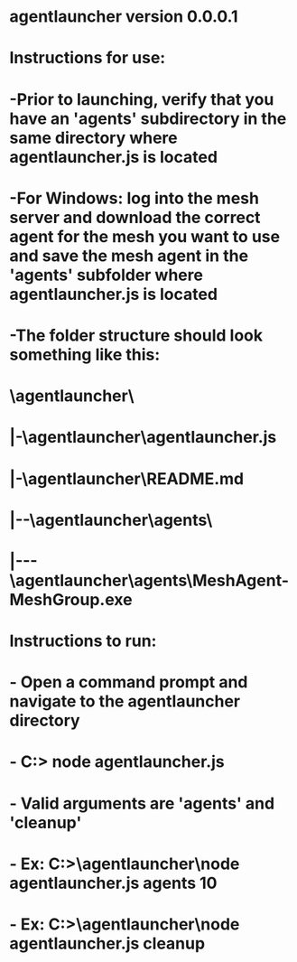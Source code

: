 ﻿# agentlauncher version 0.0.0.1
# Instructions for use:
#	-Prior to launching, verify that you have an 'agents' subdirectory in the same directory where agentlauncher.js is located
#	-For Windows: log into the mesh server and download the correct agent for the mesh you want to use and save the mesh agent in the 'agents' subfolder where agentlauncher.js is located
#	-The folder structure should look something like this:
#		\agentlauncher\
#		|-\agentlauncher\agentlauncher.js
#		|-\agentlauncher\README.md
#		|--\agentlauncher\agents\
#		|---\agentlauncher\agents\MeshAgent-MeshGroup.exe
#
# Instructions to run:
#	- Open a command prompt and navigate to the agentlauncher directory
#	- C:> node agentlauncher.js <argument>
#	- Valid arguments are 'agents' <integer> and 'cleanup'
#	- Ex: C:>\agentlauncher\node agentlauncher.js agents 10
#	- Ex: C:>\agentlauncher\node agentlauncher.js cleanup 

